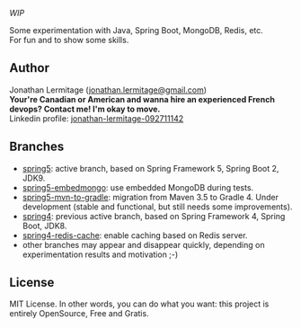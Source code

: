 *WIP*

Some experimentation with Java, Spring Boot, MongoDB, Redis, etc.  
For fun and to show some skills.

## Author

Jonathan Lermitage (<jonathan.lermitage@gmail.com>)  
**Your're Canadian or American and wanna hire an experienced French devops? Contact me! I'm okay to move.**  
Linkedin profile: [jonathan-lermitage-092711142](https://www.linkedin.com/in/jonathan-lermitage-092711142/)

## Branches

* [spring5](https://github.com/jonathanlermitage/manon): active branch, based on Spring Framework 5, Spring Boot 2, JDK9.
* [spring5-embedmongo](https://github.com/jonathanlermitage/manon/tree/spring5-embedmongo): use embedded MongoDB during tests.
* [spring5-mvn-to-gradle](https://github.com/jonathanlermitage/manon/tree/spring5-mvn-to-gradle): migration from Maven 3.5 to Gradle 4. Under development (stable and functional, but still needs some improvements).
* [spring4](https://github.com/jonathanlermitage/manon/tree/spring4): previous active branch, based on Spring Framework 4, Spring Boot, JDK8.
* [spring4-redis-cache](https://github.com/jonathanlermitage/manon/tree/spring4-redis-cache): enable caching based on Redis server.
* other branches may appear and disappear quickly, depending on experimentation results and motivation ;-)

## License

MIT License. In other words, you can do what you want: this project is entirely OpenSource, Free and Gratis.
